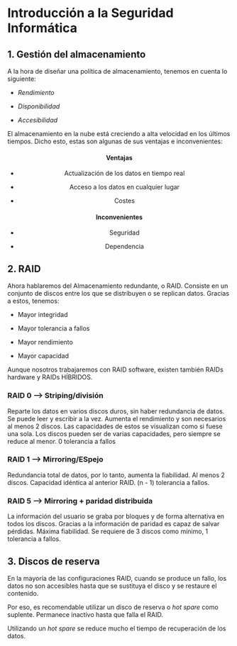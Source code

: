# Introducción a la Seguridad Informática

## 1. Gestión del almacenamiento

A la hora de diseñar una política de almacenamiento, tenemos en cuenta lo
siguiente:

* *Rendimiento*

* *Disponibilidad*

* *Accesibilidad*

El almacenamiento en la nube está creciendo a alta velocidad en los últimos
tiempos. Dicho esto, estas son algunas de sus ventajas e inconvenientes:

<div align="center">

#### Ventajas

 * Actualización de los datos en tiempo real

 * Acceso a los datos en cualquier lugar

 * Costes


#### Inconvenientes

 * Seguridad

 * Dependencia

</div>

## 2. RAID

Ahora hablaremos del Almacenamiento redundante, o RAID. Consiste en un conjunto
de discos entre los que se distribuyen o se replican datos. Gracias a estos,
tenemos:

* Mayor integridad

* Mayor tolerancia a fallos

* Mayor rendimiento

* Mayor capacidad

Aunque nosotros trabajaremos con RAID software, existen también RAIDs hardware 
y RAIDs HÍBRIDOS.


### RAID 0 --> Striping/división


Reparte los datos en varios discos duros, sin haber redundancia de datos.
Se puede leer y escribir a la vez. Aumenta el rendimiento y son necesarios al
menos 2 discos. Las capacidades de estos se visualizan como si fuese una sola.
Los discos pueden ser de varias capacidades, pero siempre se reduce al menor.
0 tolerancia a fallos


### RAID 1 --> Mirroring/ESpejo

Redundancia total de datos, por lo tanto, aumenta la fiabilidad. Al menos 2
discos. Capacidad idéntica al anterior RAID. (n - 1) tolerancia a fallos.


### RAID 5 --> Mirroring + paridad distribuida

La información del usuario se graba por bloques y de forma alternativa en todos
los discos. Gracias a la información de paridad es capaz de salvar pérdidas. 
Máxima fiabilidad. Se requiere de 3 discos como mínimo, 1 tolerancia a fallos.


## 3. Discos de reserva

En la mayoría de las configuraciones RAID, cuando se produce un fallo, los 
datos no son accesibles hasta que se sustituya el disco y se restaure el
contenido. 

Por eso, es recomendable utilizar un disco de reserva o *hot spare* como
suplente. Permanece inactivo hasta que falla el RAID. 

Utilizando un *hot spare* se reduce mucho el tiempo de recuperación de los
datos.
